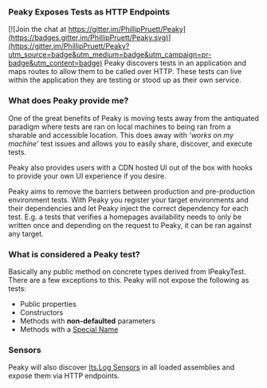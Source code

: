 ### Peaky Exposes Tests as HTTP Endpoints

[![Join the chat at https://gitter.im/PhillipPruett/Peaky](https://badges.gitter.im/PhillipPruett/Peaky.svg)](https://gitter.im/PhillipPruett/Peaky?utm_source=badge&utm_medium=badge&utm_campaign=pr-badge&utm_content=badge)
Peaky discovers tests in an application and maps routes to allow them to be called over HTTP. These tests can live within the application they are testing or stood up as their own service.
### What does Peaky provide me?
One of the great benefits of Peaky is moving tests away from the antiquated paradigm where tests are ran on local machines to being ran from a sharable and accessible location. This does away with _‘works on my machine’_ test issues and allows you to easily share, discover, and execute tests.

Peaky also provides users with a CDN hosted UI out of the box with hooks to provide your own UI experience if you desire.

Peaky aims to remove the barriers between production and pre-production environment tests. With Peaky you register your target environments and their dependencies and let Peaky inject the correct dependency for each test.  E.g. a tests that verifies a homepages availability needs to only be written once and depending on the request to Peaky, it can be ran against any target. 
### What is considered a Peaky test?
Basically any public method on concrete types derived from IPeakyTest. There are a few exceptions to this. Peaky will not expose the following as tests:
* Public properties
* Constructors
* Methods with **non-defaulted** parameters
* Methods with a [Special Name](https://msdn.microsoft.com/en-us/library/system.reflection.methodbase.isspecialname(v=vs.110).aspx)

### Sensors
Peaky will also discover [Its.Log Sensors](https://github.com/jonsequitur/Its.Log) in all loaded assemblies and expose them via HTTP endpoints.